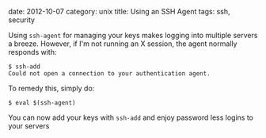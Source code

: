 date:    2012-10-07
category: unix
title: Using an SSH Agent
tags: ssh, security

Using ```ssh-agent``` for managing your keys makes logging into
multiple servers a breeze. However, if I'm not running an X session,
the agent normally responds with:

    $ ssh-add
    Could not open a connection to your authentication agent.


To remedy this, simply do:

    $ eval $(ssh-agent)

You can now add your keys with ```ssh-add``` and enjoy password less
logins to your servers

